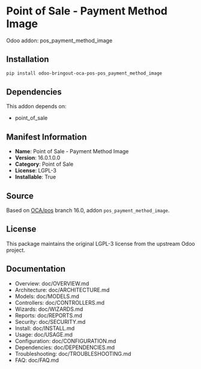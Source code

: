 # Point of Sale - Payment Method Image

Odoo addon: pos_payment_method_image

## Installation

```bash
pip install odoo-bringout-oca-pos-pos_payment_method_image
```

## Dependencies

This addon depends on:
- point_of_sale

## Manifest Information

- **Name**: Point of Sale - Payment Method Image
- **Version**: 16.0.1.0.0
- **Category**: Point of Sale
- **License**: LGPL-3
- **Installable**: True

## Source

Based on [OCA/pos](https://github.com/OCA/pos) branch 16.0, addon `pos_payment_method_image`.

## License

This package maintains the original LGPL-3 license from the upstream Odoo project.

## Documentation

- Overview: doc/OVERVIEW.md
- Architecture: doc/ARCHITECTURE.md
- Models: doc/MODELS.md
- Controllers: doc/CONTROLLERS.md
- Wizards: doc/WIZARDS.md
- Reports: doc/REPORTS.md
- Security: doc/SECURITY.md
- Install: doc/INSTALL.md
- Usage: doc/USAGE.md
- Configuration: doc/CONFIGURATION.md
- Dependencies: doc/DEPENDENCIES.md
- Troubleshooting: doc/TROUBLESHOOTING.md
- FAQ: doc/FAQ.md
